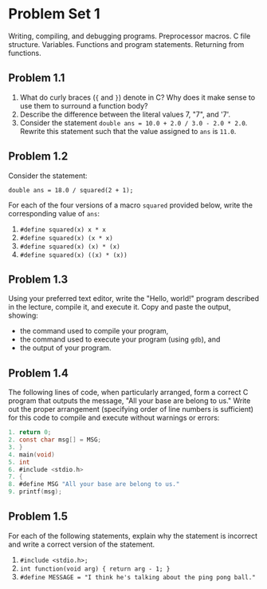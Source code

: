 # Problem Set 1

Writing, compiling, and debugging programs. Preprocessor macros. C file
structure. Variables. Functions and program statements. Returning from
functions.

## Problem 1.1

 1. What do curly braces (`{` and `}`) denote in C? Why does it make sense to
    use them to surround a function body?
 2. Describe the difference between the literal values 7, "7", and '7'.
 3. Consider the statement `double ans = 10.0 + 2.0 / 3.0 - 2.0 * 2.0`.
    Rewrite this statement such that the value assigned to `ans` is `11.0`.

## Problem 1.2

Consider the statement:

    double ans = 18.0 / squared(2 + 1);

For each of the four versions of a macro `squared` provided below, write the
corresponding value of `ans`:

 1. `#define squared(x) x * x`
 2. `#define squared(x) (x * x)`
 3. `#define squared(x) (x) * (x)`
 4. `#define squared(x) ((x) * (x))`

## Problem 1.3

Using your preferred text editor, write the "Hello, world!" program described
in the lecture, compile it, and execute it. Copy and paste the output,
showing:

 * the command used to compile your program,
 * the command used to execute your program (using `gdb`), and
 * the output of your program.

## Problem 1.4

The following lines of code, when particularly arranged, form a correct C
program that outputs the message, "All your base are belong to us." Write out
the proper arrangement (specifying order of line numbers is sufficient) for
this code to compile and execute without warnings or errors:

```c
1. return 0;
2. const char msg[] = MSG;
3. }
4. main(void)
5. int
6. #include <stdio.h>
7. {
8. #define MSG "All your base are belong to us."
9. printf(msg);
```

## Problem 1.5

For each of the following statements, explain why the statement is incorrect
and write a correct version of the statement.

 1. `#include <stdio.h>;`
 2. `int function(void arg) { return arg - 1; }`
 3. `#define MESSAGE = "I think he's talking about the ping pong ball."`

